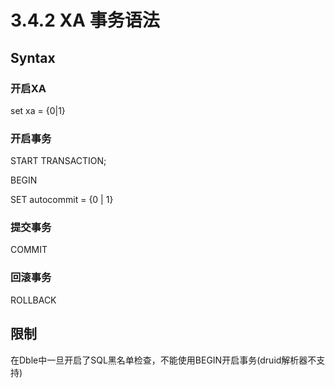 # 3.4.2 XA 事务语法
## Syntax
### 开启XA
set xa = {0|1}  
  
### 开启事务
START TRANSACTION;  

BEGIN  

SET autocommit = {0 | 1}

### 提交事务
COMMIT

### 回滚事务
ROLLBACK

## 限制
在Dble中一旦开启了SQL黑名单检查，不能使用BEGIN开启事务(druid解析器不支持)
